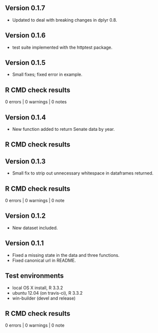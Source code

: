 ## Version 0.1.7
- Updated to deal with breaking changes in dplyr 0.8.

## Version 0.1.6

- test suite implemented with the httptest package.

## Version 0.1.5

- Small fixes; fixed error in example.

## R CMD check results 

0 errors | 0 warnings | 0 notes 


## Version 0.1.4

- New function added to return Senate data by year.

## R CMD check results

## Version 0.1.3

- Small fix to strip out unnecessary whitespace in dataframes returned.

## R CMD check results

0 errors | 0 warnings | 0 note

## Version 0.1.2

- New dataset included.

## Version 0.1.1

- Fixed a missing state in the data and three functions.
- Fixed canonical url in README.

## Test environments

- local OS X install, R 3.3.2
- ubuntu 12.04 (on travis-ci), R 3.3.2
- win-builder (devel and release)

## R CMD check results

0 errors | 0 warnings | 0 note
